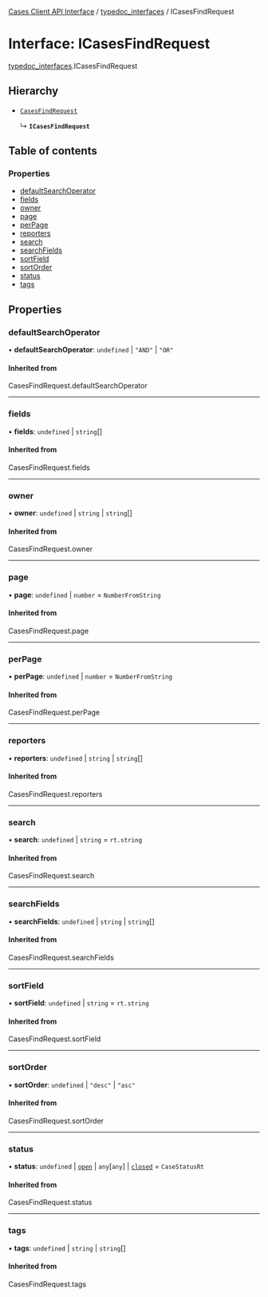 [Cases Client API Interface](../README.md) / [typedoc\_interfaces](../modules/typedoc_interfaces.md) / ICasesFindRequest

# Interface: ICasesFindRequest

[typedoc_interfaces](../modules/typedoc_interfaces.md).ICasesFindRequest

## Hierarchy

- [`CasesFindRequest`](../modules/client._internal_namespace.md#casesfindrequest)

  ↳ **`ICasesFindRequest`**

## Table of contents

### Properties

- [defaultSearchOperator](typedoc_interfaces.ICasesFindRequest.md#defaultsearchoperator)
- [fields](typedoc_interfaces.ICasesFindRequest.md#fields)
- [owner](typedoc_interfaces.ICasesFindRequest.md#owner)
- [page](typedoc_interfaces.ICasesFindRequest.md#page)
- [perPage](typedoc_interfaces.ICasesFindRequest.md#perpage)
- [reporters](typedoc_interfaces.ICasesFindRequest.md#reporters)
- [search](typedoc_interfaces.ICasesFindRequest.md#search)
- [searchFields](typedoc_interfaces.ICasesFindRequest.md#searchfields)
- [sortField](typedoc_interfaces.ICasesFindRequest.md#sortfield)
- [sortOrder](typedoc_interfaces.ICasesFindRequest.md#sortorder)
- [status](typedoc_interfaces.ICasesFindRequest.md#status)
- [tags](typedoc_interfaces.ICasesFindRequest.md#tags)

## Properties

### defaultSearchOperator

• **defaultSearchOperator**: `undefined` \| ``"AND"`` \| ``"OR"``

#### Inherited from

CasesFindRequest.defaultSearchOperator

___

### fields

• **fields**: `undefined` \| `string`[]

#### Inherited from

CasesFindRequest.fields

___

### owner

• **owner**: `undefined` \| `string` \| `string`[]

#### Inherited from

CasesFindRequest.owner

___

### page

• **page**: `undefined` \| `number` = `NumberFromString`

#### Inherited from

CasesFindRequest.page

___

### perPage

• **perPage**: `undefined` \| `number` = `NumberFromString`

#### Inherited from

CasesFindRequest.perPage

___

### reporters

• **reporters**: `undefined` \| `string` \| `string`[]

#### Inherited from

CasesFindRequest.reporters

___

### search

• **search**: `undefined` \| `string` = `rt.string`

#### Inherited from

CasesFindRequest.search

___

### searchFields

• **searchFields**: `undefined` \| `string` \| `string`[]

#### Inherited from

CasesFindRequest.searchFields

___

### sortField

• **sortField**: `undefined` \| `string` = `rt.string`

#### Inherited from

CasesFindRequest.sortField

___

### sortOrder

• **sortOrder**: `undefined` \| ``"desc"`` \| ``"asc"``

#### Inherited from

CasesFindRequest.sortOrder

___

### status

• **status**: `undefined` \| [`open`](../enums/client._internal_namespace.CaseStatuses.md#open) \| `any`[`any`] \| [`closed`](../enums/client._internal_namespace.CaseStatuses.md#closed) = `CaseStatusRt`

#### Inherited from

CasesFindRequest.status

___

### tags

• **tags**: `undefined` \| `string` \| `string`[]

#### Inherited from

CasesFindRequest.tags
